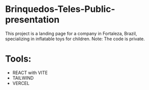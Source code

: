 # Brinquedos-Teles-Public-presentation
This project is a landing page for a company in Fortaleza, Brazil, specializing in inflatable toys for children. Note: The code is private.


# Tools:
- REACT with VITE
- TAILWIND
- VERCEL
